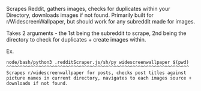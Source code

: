 Scrapes Reddit, gathers images, checks for duplicates within your Directory, downloads images if not found. Primarily built for r/WidescreenWallpaper, but should work for any subreddit made for images.

Takes 2 arguments - the 1st being the subreddit to scrape, 2nd being the directory to check for duplicates + create images within.

Ex.

    node/bash/python3 .redditScraper.js/sh/py widescreenwallpaper $(pwd)
    ^^^^^^^^^^^^^^^^^^^^^^^^^^^^^^^^^^^^^^^^^^^^^^^^^^^^^^^^^^^^^^^^^^^^
    Scrapes r/widescreenwallpaper for posts, checks post titles against picture names in current directory, navigates to each images source + downloads if not found.
